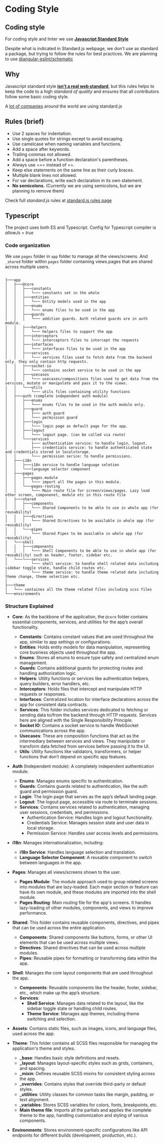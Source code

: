 # Coding Style

## Coding style

For coding style and linter we use **[Javascript Standard Style](https://standardjs.com/)**

Despite what is indicated in Standard.js webpage, we don't use as standard a package, but trying to follow the rules for best practices. We are planning to use
[@angular-eslint/schematic](https://github.com/angular-eslint/angular-eslint)

## Why

Javascript standard style **[isn't a real web standard](https://standardjs.com/index.html#but-this-isnt-a-real-web-standard)**, but this rules helps to keep the code to a high
_standard of quality_ and ensures that all contributors follow some basic coding style.

A [lot of companies](https://standardjs.com/index.html#who-uses-javascript-standard-style) around the world are using standard.js

## Rules (brief)

- Use 2 spaces for indentation.
- Use single quotes for strings except to avoid escaping.
- Use camelcase when naming variables and functions.
- Add a space after keywords.
- Trailing commas not allowed.
- Add a space before a function declaration's parentheses.
- Always use === instead of ==.
- Keep else statements on the same line as their curly braces.
- Multiple blank lines not allowed.
- For var declarations, write each declaration in its own statement.
- **No semicolons.** (Currently we are using semicolons, but we are planning to remove them)

Check full _standard.js_ rules at [standard.js rules page](https://standardjs.com/rules.html)

## Typescript

The project uses both ES and Typescript. Config for Typescript compiler is _allowJs = true_

### Code organization

We use `pages` folder in `app` folder to manage all the views/screens.
And `_shared` folder within `pages` folder containing views.pages that are shared across multiple users.

```console

├───app
│   ├───@core
│   │   ├───constants
│   │   │   └─── constants set in the whole
│   │   ├───entities
│   │   │   └─── Entity models used in the app
│   │   ├───enums
│   │   │   └─── enums files to be used in the app
│   │   ├───guards
│   │   │   └─── addition guards. Auth related guards are in auth module.
│   │   ├───helpers
│   │   │   └─── helpers files to support the app
│   │   ├───interceptors
│   │   │   └─── interceptors files to intercept the requests
│   │   ├───interfaces
│   │   │   └─── interfaces files to be used in the app
│   │   ├───services
│   │   │   └─── services files used to fetch data from the backend only. they only contain http requests.
│   │   ├───socket-io
│   │   │   └─── contains socket service to be used in the app
│   │   ├───usecases
│   │   │   └─── usecases/compositions files used to get data from the services, mutate or manipulate and pass it to the views.
│   │   └───utils
│   │       └─── utils files containing utility functions
│   ├───auth (complete independent auth module)
│   │   ├───enums
│   │   │   └─── enums files to be used in the auth module only.
│   │   ├───guard
│   │   │   ├─── auth guard
│   │   │   └─── permission guard
│   │   ├───login
│   │   │   └─── login page as default page for the app.
│   │   ├───logout
│   │   │   └─── logout page. (can be called via route)
│   │   └───services
│   │       ├─── authentication service: to handle login, logout.
│   │       ├─── credentials service: to handle authenticated state and credentials stored in localstorage.
│   │       └─── permission serice: to handle permissions.
│   ├───i18n
│   │   ├───i18n service to handle language seletion
│   │   └───language selector component
│   ├───pages
│   │   ├───pages.module
│   │   │   └─── import all the pages in this module.
│   │   └───pages-routing
│   │       └─── Main route file for screen/views/pages. Lazy load other screen, componenet, module etc in this route file
│   ├───shared
│   │   ├───components
│   │   │   └─── Shared Components to be able to use in whole app (for reusability)
│   │   ├───directives
│   │   │   └─── Shared Directives to be available in whole app (for reusability)
│   │   └───pipes
│   │       └─── Shared Pipes to be available in whole app (for reusability)
│   └───shell
│   │   ├───components
│   │   │   └─── Shell Components to be able to use in whole app (for reusability) such as header, footer, sidebar etc.
│   └───└───services
│           └─── shell service: to handle shell related data including sidebar toggle state, handle child routes etc.
│           └─── theme service: to handle theme related data including theme change, theme selection etc.
│
├───theme
│   └─── containes all the theme related files including scss files
└───environments
```

### Structure Explained

- **Core**:
  As the backbone of the application, the `@core` folder contains essential components, services, and utilities for the app’s overall functionality.

  - **Constants**: Contains constant values that are used throughout the app, similar to app settings or configurations.
  - **Entities**: Holds entity models for data manipulation, representing core business objects used throughout the app.
  - **Enums**: Stores all enums to ensure type safety and centralized enum management.
  - **Guards**: Contains additional guards for protecting routes and handling authorization logic.
  - **Helpers**: Utility functions or services like authentication helpers, query builders, error handlers, etc.
  - **Interceptors**: Holds files that intercept and manipulate HTTP requests or responses.
  - **Interfaces**: Centralized location for interface declarations across the app for consistent data contracts.
  - **Services**: This folder includes services dedicated to fetching or sending data to/from the backend through HTTP requests. Services here are aligned with the Single Responsibility Principle.
  - **Socket IO**: Contains a socket service to handle WebSocket communications across the app.
  - **Usecases**: These are composition functions that act as the intermediary between services and views. They manipulate or transform data fetched from services before passing it to the UI.
  - **Utils**: Utility functions like validators, transformers, or helper functions that don’t depend on specific app features.

- **Auth** (Independent module):
  A completely independent authentication module.

  - **Enums**: Manages enums specific to authentication.
  - **Guards**: Contains guards related to authentication, like the auth guard and permission guard.
  - **Login**: The login page that serves as the app’s default landing page.
  - **Logout**: The logout page, accessible via route to terminate sessions.
  - **Services**: Contains services related to authentication, managing user sessions, credentials, and permissions.
    - Authentication Service: Handles login and logout functionality.
    - Credentials Service: Manages session state and user data in local storage.
    - Permission Service: Handles user access levels and permissions.

- **i18n**:
  Manages internationalization, including:

  - **i18n Service**: Handles language selection and translation.
  - **Language Selector Component**: A reusable component to switch between languages in the app.

- **Pages**:
  Manages all views/screens shown to the user.

  - **Pages Module**: The module approach used to group related screens into modules that are lazy-loaded. Each major section or feature can have its own module, and these modules are imported into the shell module.
  - **Pages Routing**: Main routing file for the app's screens. It handles lazy-loading of other modules, components, and views to improve performance.

- **Shared**:
  This folder contains reusable components, directives, and pipes that can be used across the entire application.

  - **Components**: Shared components like buttons, forms, or other UI elements that can be used across multiple views.
  - **Directives**: Shared directives that can be used across multiple modules.
  - **Pipes**: Reusable pipes for formatting or transforming data within the app.

- **Shell**:
  Manages the core layout components that are used throughout the app.

  - **Components**: Reusable components like the header, footer, sidebar, etc., which make up the app’s structure.
  - **Services**:
    - **Shell Service**: Manages data related to the layout, like the sidebar toggle state or handling child routes.
    - **Theme Service**: Manages app themes, including theme switching and selection.

- **Assets**:
  Contains static files, such as images, icons, and language files, used across the app.

- **Theme**:
  This folder contains all SCSS files responsible for managing the application's theme and styles.

  - **\_base**: Handles basic style definitions and resets.
  - **\_layout**: Manages layout-specific styles such as grids, containers, and spacing.
  - **\_mixin**: Defines reusable SCSS mixins for consistent styling across the app.
  - **\_overrides**: Contains styles that override third-party or default styles.
  - **\_utilities**: Utility classes for common tasks like margin, padding, or text alignment.
  - **\_variables**: Stores SCSS variables for colors, fonts, breakpoints, etc.
  - **Main theme file**: Imports all the partials and applies the complete theme to the app, handling customization and styling of various components.

- **Environments**:
  Stores environment-specific configurations like API endpoints for different builds (development, production, etc.).

